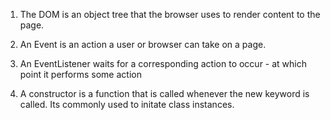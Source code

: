 1. The DOM is an object tree that the browser uses to render content to the page.

2. An Event is an action a user or browser can take on a page.

3. An EventListener waits for a corresponding action to occur - at which point it performs some action

4. A constructor is a function that is called whenever the new keyword is called. Its commonly used to initate class instances.
